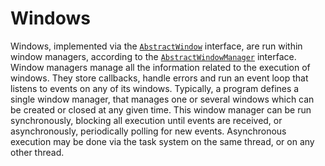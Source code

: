 # Windows

Windows, implemented via the [`AbstractWindow`](@ref) interface, are run within window managers, according to the [`AbstractWindowManager`](@ref) interface. Window managers manage all the information related to the execution of windows. They store callbacks, handle errors and run an event loop that listens to events on any of its windows.
Typically, a program defines a single window manager, that manages one or several windows which can be created or closed at any given time. This window manager can be run synchronously, blocking all execution until events are received, or asynchronously, periodically polling for new events. Asynchronous execution may be done via the task system on the same thread, or on any other thread.

